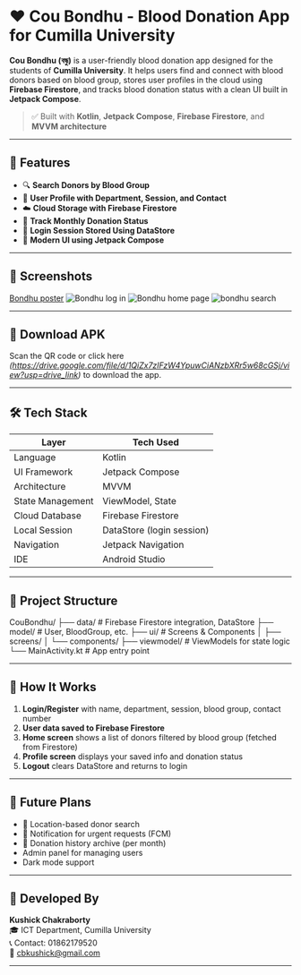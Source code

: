 # ❤️ Cou Bondhu - Blood Donation App for Cumilla University

**Cou Bondhu (বন্ধু)** is a user-friendly blood donation app designed for the students of **Cumilla University**. It helps users find and connect with blood donors based on blood group, stores user profiles in the cloud using **Firebase Firestore**, and tracks blood donation status with a clean UI built in **Jetpack Compose**.

> ✅ Built with **Kotlin**, **Jetpack Compose**, **Firebase Firestore**, and **MVVM architecture**

---

## 🧠 Features

- 🔍 **Search Donors by Blood Group**
- 👤 **User Profile with Department, Session, and Contact**
- ☁️ **Cloud Storage with Firebase Firestore**
- 💉 **Track Monthly Donation Status**
- 🔐 **Login Session Stored Using DataStore**
- 📱 **Modern UI using Jetpack Compose**

---

## 📸 Screenshots

[Bondhu poster](https://github.com/user-attachments/assets/fc96df61-fd14-491b-aac0-a31d65fbd419)
![Bondhu log in](https://github.com/user-attachments/assets/009d7bf6-674e-4c45-8747-c99d12960a01)
![Bondhu home page](https://github.com/user-attachments/assets/65a10105-a87c-466c-acf7-aac8556be955)
![bondhu search](https://github.com/user-attachments/assets/93655edb-4f4e-4dd4-a600-34fe671c3f6d)

---

## 📲 Download APK

Scan the QR code or click here *(https://drive.google.com/file/d/1QiZx7zIFzW4YpuwCiANzbXRr5w68cGSj/view?usp=drive_link)* to download the app.

---

## 🛠 Tech Stack

| Layer             | Tech Used                  |
|------------------|----------------------------|
| Language          | Kotlin                     |
| UI Framework      | Jetpack Compose            |
| Architecture      | MVVM                       |
| State Management  | ViewModel, State           |
| Cloud Database    | Firebase Firestore         |
| Local Session     | DataStore (login session)  |
| Navigation        | Jetpack Navigation         |
| IDE               | Android Studio             |

---

## 📂 Project Structure

CouBondhu/
├── data/ # Firebase Firestore integration, DataStore
├── model/ # User, BloodGroup, etc.
├── ui/ # Screens & Components
│ ├── screens/
│ └── components/
├── viewmodel/ # ViewModels for state logic
└── MainActivity.kt # App entry point


---


## 🔄 How It Works

1. **Login/Register** with name, department, session, blood group, contact number
2. **User data saved to Firebase Firestore**
3. **Home screen** shows a list of donors filtered by blood group (fetched from Firestore)
4. **Profile screen** displays your saved info and donation status
5. **Logout** clears DataStore and returns to login

---

## 🔮 Future Plans

- 📍 Location-based donor search
- 📢 Notification for urgent requests (FCM)
- 🧾 Donation history archive (per month)
- Admin panel for managing users
- Dark mode support

---

## 🙌 Developed By

**Kushick Chakraborty**  
🎓 ICT Department, Cumilla University  
📞 Contact: 01862179520  
📧 cbkushick@gmail.com

---

